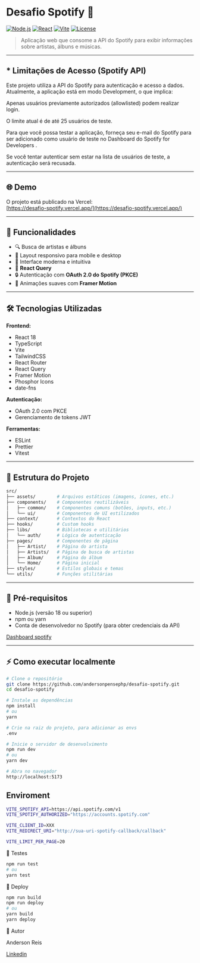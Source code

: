 # Desafio Spotify 🎵

[![Node.js](https://img.shields.io/badge/Node.js-18+-green?logo=node.js)](https://nodejs.org/)
[![React](https://img.shields.io/badge/React-18-blue?logo=react)](https://reactjs.org/)
[![Vite](https://img.shields.io/badge/Vite-4-yellow?logo=vite)](https://vitejs.dev/)
[![License](https://img.shields.io/badge/License-MIT-blue)](LICENSE)

> Aplicação web que consome a API do Spotify para exibir informações sobre artistas, álbuns e músicas.

---
## * Limitações de Acesso (Spotify API)

Este projeto utiliza a API do Spotify
 para autenticação e acesso a dados. Atualmente, a aplicação está em modo Development, o que implica:

Apenas usuários previamente autorizados (allowlisted) podem realizar login.

O limite atual é de até 25 usuários de teste.

Para que você possa testar a aplicação, forneça seu e-mail do Spotify para ser adicionado como usuário de teste no Dashboard do Spotify for Developers
.

Se você tentar autenticar sem estar na lista de usuários de teste, a autenticação será recusada.

---

## 🌐 Demo

O projeto está publicado na Vercel:  
[https://desafio-spotify.vercel.app/](https://desafio-spotify.vercel.app/)

---

## 🚀 Funcionalidades

- 🔍 Busca de artistas e álbuns  
- 📱 Layout responsivo para mobile e desktop  
- 🎨 Interface moderna e intuitiva  
- 🔄 **React Query**  
- 🔒 Autenticação com **OAuth 2.0 do Spotify (PKCE)**  
- 🎨 Animações suaves com **Framer Motion**  

---

## 🛠️ Tecnologias Utilizadas

**Frontend:**

- React 18  
- TypeScript  
- Vite  
- TailwindCSS  
- React Router  
- React Query  
- Framer Motion  
- Phosphor Icons  
- date-fns  

**Autenticação:**

- OAuth 2.0 com PKCE  
- Gerenciamento de tokens JWT  

**Ferramentas:**

- ESLint  
- Prettier  
- Vitest 

---
## 📂 Estrutura do Projeto


```bash
src/
├── assets/        # Arquivos estáticos (imagens, ícones, etc.)
├── components/    # Componentes reutilizáveis
│   ├── common/    # Componentes comuns (botões, inputs, etc.)
│   └── ui/        # Componentes de UI estilizados
├── context/       # Contextos do React
├── hooks/         # Custom hooks
├── libs/          # Bibliotecas e utilitários
│   └── auth/      # Lógica de autenticação
├── pages/         # Componentes de página
│   ├── Artist/    # Página do artista
│   ├── Artists/   # Página de busca de artistas
│   ├── Album/     # Página do álbum
│   └── Home/      # Página inicial
├── styles/        # Estilos globais e temas
└── utils/         # Funções utilitárias
```

---

## 🔧 Pré-requisitos

- Node.js (versão 18 ou superior)  
- npm ou yarn  
- Conta de desenvolvedor no Spotify (para obter credenciais da API)

[Dashboard spotify](https://developer.spotify.com/dashboard)

---

## ⚡ Como executar localmente

```bash
# Clone o repositório
git clone https://github.com/andersonpensephp/desafio-spotify.git
cd desafio-spotify

# Instale as dependências
npm install
# ou
yarn

# Crie na raiz do projeto, para adicionar as envs
.env

# Inicie o servidor de desenvolvimento
npm run dev
# ou
yarn dev

# Abra no navegador
http://localhost:5173

```

## Enviroment
```bash
VITE_SPOTIFY_API=https://api.spotify.com/v1
VITE_SPOTIFY_AUTHORIZED="https://accounts.spotify.com"

VITE_CLIENT_ID=XXX
VITE_REDIRECT_URI="http://sua-uri-spotify-callback/callback"

VITE_LIMIT_PER_PAGE=20

```

🧪 Testes

```bash
npm run test
# ou
yarn test
```
🚀 Deploy

```bash
npm run build
npm run deploy
# ou
yarn build
yarn deploy
```

👤 Autor

Anderson Reis

[Linkedin](https://www.linkedin.com/in/andersonfront/)
